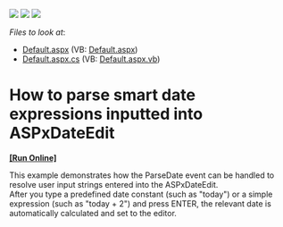 <!-- default badges list -->
![](https://img.shields.io/endpoint?url=https://codecentral.devexpress.com/api/v1/VersionRange/128541872/13.1.4%2B)
[![](https://img.shields.io/badge/Open_in_DevExpress_Support_Center-FF7200?style=flat-square&logo=DevExpress&logoColor=white)](https://supportcenter.devexpress.com/ticket/details/E935)
[![](https://img.shields.io/badge/📖_How_to_use_DevExpress_Examples-e9f6fc?style=flat-square)](https://docs.devexpress.com/GeneralInformation/403183)
<!-- default badges end -->
<!-- default file list -->
*Files to look at*:

* [Default.aspx](./CS/Site/Default.aspx) (VB: [Default.aspx](./VB/Site/Default.aspx))
* [Default.aspx.cs](./CS/Site/Default.aspx.cs) (VB: [Default.aspx.vb](./VB/Site/Default.aspx.vb))
<!-- default file list end -->
# How to parse smart date expressions inputted into ASPxDateEdit
<!-- run online -->
**[[Run Online]](https://codecentral.devexpress.com/e935/)**
<!-- run online end -->


<p>This example demonstrates how the ParseDate event can be handled to resolve user input strings entered into the ASPxDateEdit. <br />
After you type a predefined date constant (such as "today") or a simple expression (such as "today + 2") and press ENTER, the relevant date is automatically calculated and set to the editor.</p>

<br/>


